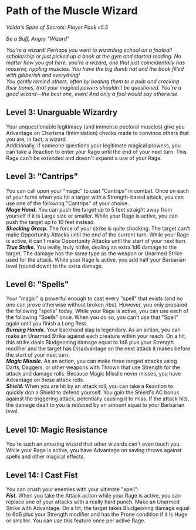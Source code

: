 # Path of the Muscle Wizard
*Valda's Spire of Secrets: Player Pack v5.5*

*Be a Buff, Angry "Wizard"*

*You're a wizard! Perhaps you went to wizarding school on a football scholarship or just picked up a book at the gym and started reading. No matter how you got here, you're a wizard, one that just coincidentally has massive, rippling muscles. You have the big dumb hat and the book filled with gibberish and everything!*  
*You gently remind others, often by beating them to a pulp and cracking their bones, that your magical powers shouldn't be questioned. You're a good wizard—the best one, even! And only a fool would say otherwise.*

## Level 3: Unarguable Wizardry
Your unquestionable legitimacy (and immense pectoral muscles) give you Advantage on Charisma (Intimidation) checks made to convince others that you are, in fact, a wizard.  
Additionally, if someone questions your legitimate magical prowess, you can take a Reaction to enter your Rage until the end of your next turn. This Rage can't be extended and doesn't expend a use of your Rage.

## Level 3: "Cantrips"
You can call upon your "magic" to cast "Cantrips" in combat. Once on each of your turns when you hit a target with a Strength-based attack, you can use one of the following "Cantrips" of your choice.  
***Mage Hand.*** You can push the target up to 5 feet straight away from yourself if it is Large size or smaller. While your Rage is active, you can push the target up to 10 feet instead.  
***Shocking Grasp.*** The force of your strike is quite shocking. The target can't make Opportunity Attacks until the end of the current turn. While your Rage is active, it can't make Opportunity Attacks until the start of your next turn.  
***True Strike.*** You really, truly strike, dealing an extra 1d6 damage to the target. The damage has the same type as the weapon or Unarmed Strike used for the attack. While your Rage is active, you add half your Barbarian level (round down) to the extra damage.

## Level 6: "Spells"
Your "magic" is powerful enough to cast every "spell" that exists (and no one can prove otherwise without broken ribs). However, you only prepared the following "spells" today. While your Rage is active, you can use each of the following "Spells" once. When you do so, you can't use that "Spell" again until you finish a Long Rest.  
***Burning Hands.*** Your backhand slap is legendary. As an action, you can make an Unarmed Strike against each creature within your reach. On a hit, this strike deals Bludgeoning damage equal to 1d8 plus your Strength modifier and the target has Disadvantage on the next attack it makes before the start of your next turn.  
***Magic Missile.*** As an action, you can make three ranged attacks using Darts, Daggers, or other weapons with Thrown that use Strength for the attack and damage rolls. Because Magic Missile never misses, you have Advantage on these attack rolls.  
***Shield.*** When you are hit by an attack roll, you can take a Reaction to quickly don a Shield to defend yourself. You gain the Shield's AC bonus against the triggering attack, potentially causing it to miss. If the attack hits, the damage dealt to you is reduced by an amount equal to your Barbarian level.

## Level 10: Magic Resistance
You're such an amazing wizard that other wizards can't even touch you. While your Rage is active, you have Advantage on saving throws against spells and other magical effects.

## Level 14: I Cast Fist
You can crush your enemies with your ultimate "spell":  
***Fist.*** When you take the Attack action while your Rage is active, you can replace one of your attacks with a really hard punch. Make an Unarmed Strike with Advantage. On a hit, the target takes Bludgeoning damage equal to 6d6 plus your Strength modifier and has the Prone condition if it is Huge or smaller. You can use this feature once per active Rage.